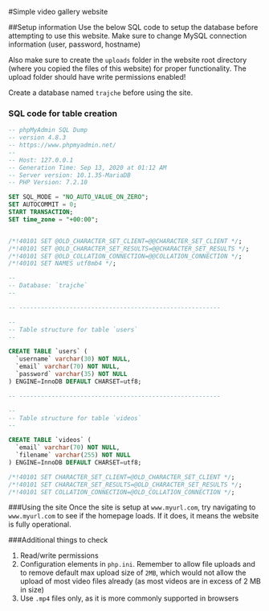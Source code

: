 #Simple video gallery website

##Setup information
Use the below SQL code to setup the database before attempting to use this website.
Make sure to change MySQL connection information (user, password, hostname)

Also make sure to create the `uploads` folder in the website root directory (where you copied the files of this website)
for proper functionality. The upload folder should have write permissions enabled!

Create a database named `trajche` before using the site.
### SQL code for table creation
~~~~sql
-- phpMyAdmin SQL Dump
-- version 4.8.3
-- https://www.phpmyadmin.net/
--
-- Host: 127.0.0.1
-- Generation Time: Sep 13, 2020 at 01:12 AM
-- Server version: 10.1.35-MariaDB
-- PHP Version: 7.2.10

SET SQL_MODE = "NO_AUTO_VALUE_ON_ZERO";
SET AUTOCOMMIT = 0;
START TRANSACTION;
SET time_zone = "+00:00";


/*!40101 SET @OLD_CHARACTER_SET_CLIENT=@@CHARACTER_SET_CLIENT */;
/*!40101 SET @OLD_CHARACTER_SET_RESULTS=@@CHARACTER_SET_RESULTS */;
/*!40101 SET @OLD_COLLATION_CONNECTION=@@COLLATION_CONNECTION */;
/*!40101 SET NAMES utf8mb4 */;

--
-- Database: `trajche`
--

-- --------------------------------------------------------

--
-- Table structure for table `users`
--

CREATE TABLE `users` (
  `username` varchar(30) NOT NULL,
  `email` varchar(70) NOT NULL,
  `password` varchar(35) NOT NULL
) ENGINE=InnoDB DEFAULT CHARSET=utf8;

-- --------------------------------------------------------

--
-- Table structure for table `videos`
--

CREATE TABLE `videos` (
  `email` varchar(70) NOT NULL,
  `filename` varchar(255) NOT NULL
) ENGINE=InnoDB DEFAULT CHARSET=utf8;

/*!40101 SET CHARACTER_SET_CLIENT=@OLD_CHARACTER_SET_CLIENT */;
/*!40101 SET CHARACTER_SET_RESULTS=@OLD_CHARACTER_SET_RESULTS */;
/*!40101 SET COLLATION_CONNECTION=@OLD_COLLATION_CONNECTION */;

~~~~

###Using the site
Once the site is setup at `www.myurl.com`, try navigating to `www.myurl.com` to see if the homepage loads. 
If it does, it means the website is fully operational.

###Additional things to check
1. Read/write permissions
1. Configuration elements in `php.ini`. Remember to allow file uploads and to remove
default max upload size of `2MB`, which would not allow the upload of most
video files already (as most videos are in excess of 2 MB in size)
1. Use `.mp4` files only, as it is more commonly supported in browsers